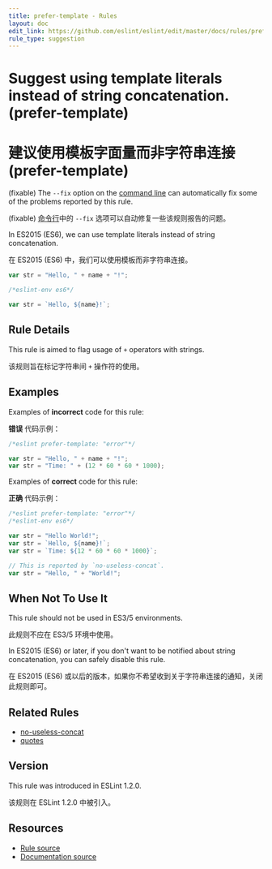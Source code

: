```yaml
---
title: prefer-template - Rules
layout: doc
edit_link: https://github.com/eslint/eslint/edit/master/docs/rules/prefer-template.md
rule_type: suggestion
---
```

<!-- Note: No pull requests accepted for this file. See README.md in the root directory for details. -->

# Suggest using template literals instead of string concatenation. (prefer-template)

# 建议使用模板字面量而非字符串连接 (prefer-template)

(fixable) The `--fix` option on the [command line](../user-guide/command-line-interface#fixing-problems) can automatically fix some of the problems reported by this rule.

(fixable) [命令行](../user-guide/command-line-interface#fixing-problems)中的 `--fix` 选项可以自动修复一些该规则报告的问题。

In ES2015 (ES6), we can use template literals instead of string concatenation.

在 ES2015 (ES6) 中，我们可以使用模板而非字符串连接。

```js
var str = "Hello, " + name + "!";
```

```js
/*eslint-env es6*/

var str = `Hello, ${name}!`;
```

## Rule Details

This rule is aimed to flag usage of `+` operators with strings.

该规则旨在标记字符串间 `+` 操作符的使用。

## Examples

Examples of **incorrect** code for this rule:

**错误** 代码示例：

```js
/*eslint prefer-template: "error"*/

var str = "Hello, " + name + "!";
var str = "Time: " + (12 * 60 * 60 * 1000);
```

Examples of **correct** code for this rule:

**正确** 代码示例：

```js
/*eslint prefer-template: "error"*/
/*eslint-env es6*/

var str = "Hello World!";
var str = `Hello, ${name}!`;
var str = `Time: ${12 * 60 * 60 * 1000}`;

// This is reported by `no-useless-concat`.
var str = "Hello, " + "World!";
```

## When Not To Use It

This rule should not be used in ES3/5 environments.

此规则不应在 ES3/5 环境中使用。

In ES2015 (ES6) or later, if you don't want to be notified about string concatenation, you can safely disable this rule.

在 ES2015 (ES6) 或以后的版本，如果你不希望收到关于字符串连接的通知，关闭此规则即可。

## Related Rules

* [no-useless-concat](no-useless-concat)
* [quotes](quotes)

## Version

This rule was introduced in ESLint 1.2.0.

该规则在 ESLint 1.2.0 中被引入。

## Resources

* [Rule source](https://github.com/eslint/eslint/tree/master/lib/rules/prefer-template.js)
* [Documentation source](https://github.com/eslint/eslint/tree/master/docs/rules/prefer-template.md)
